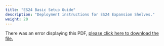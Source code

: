 ```yaml
---
title: "ES24 Basic Setup Guide"
description: "Deployment instructions for ES24 Expansion Shelves."
weight: 20
---
```


<object data="https://www.truenas.com/docs/files/ES24BSG1.12.pdf" type="application/pdf" width="95%" height="1000">
  There was an error displaying this PDF, <a href="https://www.truenas.com/docs/files/ES24BSG1.12.pdf">please click here to download the file.</a>
</object>
